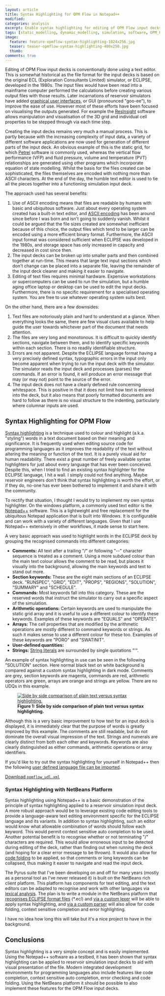 ```yaml
---
layout: article
title: Syntax Highlighting for OPM Flow in Notepad++
modified:
categories: analysis
excerpt: Enable syntax highlighting for editing of OPM Flow input decks in Notepad++.
tags: [static_modelling, dynamic_modelling, simulation, software, OPM_Flow, scripting]
image:
  feature: feature-opmflow-syntax-highlighting-1024x256.jpg
  teaser: teaser-opmflow-syntax-highlighting-400x250.jpg
  thumb:
comments: true
---
```


Editing of OPM Flow input decks is conventionally done using a text editor. This is somewhat historical as the file format for the input decks is based on the original ECL (Exploration Consultants Limited) simulator, or ECLIPSE, developed in the 1980s. The input files would have been read into a mainframe computer performed the calculations before creating various output files with those results. Later incarnations of reservoir simulators have added [graphical user interfaces](https://en.wikipedia.org/wiki/Graphical_user_interface), or GUI (pronounced "goo-ee"), to improve the ease of use. However most of these efforts have been focused on visualising the outputs generated. For example the [ResInsight](https://resinsight.org/) software allows manipulation and visualisation of the 3D grid and individual cell properties to be stepped through via each time step.

Creating the input decks remains very much a manual process. This is partly because with the increasing complexity of input data, a variety of different software applications are now used for generation of different parts of the input deck. An obvious example of this is the static grid, for which [Petrel](https://en.wikipedia.org/wiki/Petrel_(reservoir_software)) software is commonly used, whereas the vertical flow performance (VFP) and fluid pressure, volume and temperature (PVT) relationships are generated using other programs which incorporate equation of state modelling. Whilst the basis for the files created can be sophisticated, the files themselves are encoded with nothing more than ASCII characters. At the end of the day, the humble text editor is used to tie all the pieces together into a functioning simulation input deck.

The approach used has several benefits:

1. Use of ASCII encoding means that files are readable by humans with basic and ubiquitous software. Just about every operating system created has a built-in text editor, and [ASCII encoding](https://en.wikipedia.org/wiki/ASCII) has been around since before I was born and isn't going to suddenly vanish. Whilst it could be argued that the file sizes created are somewhat inefficient because of this choice, the output files which tend to be larger can be encoded using a more efficient binary format. Furthermore, the ASCII input format was considered sufficient when ECLIPSE was developed in the 1980s, and storage space has only increased in capacity and decreased in cost since then.
2. The input decks can be broken up into smaller parts and then combined together at run-time. This means that large text input sections which don't change can be placed into a separate file, leaving the remainder of the input deck cleaner and making it easier to navigate.
3. Editing of text files requires minimal hardware. Expensive workstations or supercomputers can be used to run the simulation, but a humble aging office laptop or desktop can be used to edit the input decks. Furthermore, there is no specific requirement for a specialised operating system. You are free to use whatever operating system suits best.

On the other hand, there are a few downsides:

1. Text files are notoriously plain and hard to understand at a glance. When everything looks the same, there are few visual clues available to help guide the user towards whichever part of the document that needs attention.
2. The files are very long and monotonous. It is difficult to quickly identify sections, navigate between them, and to identify specific keywords within each section. There is no readily identifiable structure.
3. Errors are not apparent. Despite the ECLIPSE language format having a very precisely defined syntax, typographic errors in the input only become apparent when trying to run the input deck with the simulator. The simulator reads the input deck and processes (parses) the commands. If an error is found, it will produce an error message that may (or may not) point to the source of the error.
4. The input deck does not have a clearly defined rule concerning whitespace. This is positive in that it does not limit how text is entered into the deck, but it also means that poorly formatted documents are hard to follow as there is no visual structure to the indenting, particularly where columnar inputs are used.

## Syntax Highlighting for OPM Flow

[Syntax highlighting](https://en.wikipedia.org/wiki/Syntax_highlighting) is a technique used to colour and highlight (a.k.a. "styling") words in a text document based on their meaning and significance. It is frequently used when editing source code for programming languages as it improves the readability of the text without altering the meaning or function of the text. It is a purely visual aid for human readability. There exist a great number of freely available syntax highlighters for just about every language that has ever been conceived. Despite this, when I tried to find an existing syntax highlighter for the ECLIPSE language, I hit a wall. I simply could not find anything. Maybe reservoir engineers don't think that syntax highlighting is worth the effort, or if they do, no-one has ever been bothered to implement it and share it with the community.

To rectify that situation, I thought I would try to implement my own syntax highlighter. On the windows platform, a commonly used text editor is the [Notepad++](https://notepad-plus-plus.org/) software. This is a lightweight and free replacement for the ubiquitous Notepad application that is built into Windows. It is configurable and can work with a variety of different languages. Given that I use Notepad++ extensively in other workflows, it made sense to start here.

A very basic approach was used to highlight words in the ECLIPSE deck by grouping the recognised commands into different categories:

 - **Comments:** All text after a trailing "/" or following "--" character sequence is treated as a comment. Using a more subdued colour than the main text colour allows the comment to be read, but places it visually into the background, allowing the main keywords and text to stand out more.
 - **Section keywords:** These are the eight main sections of an ECLIPSE deck. "RUNSPEC", "GRID", "EDIT", "PROPS", "REGIONS", "SOLUTION", "SUMMARY" and "SCHEDULE".
 - **Commands:** Most keywords fall into this category. These are the reserved words that instruct the simulator to carry out a specific aspect of the simulation.
 - **Arithmetic operations:** Certain keywords are used to manipulate the static grid array and it is useful to use a different colour to identify these keywords. Examples of these keywords are "EQUALS" and "OPERATE".
 - **Arrays:** The cell properties that are modified by the arithmetic operations are mostly different to command keywords or strings. As such it makes sense to use a different colour for these too. Examples of these keywords are "PORO" and "SWATINIT".
 - **User-defined quantities:**
 - **Strings:** [String literals](https://en.wikipedia.org/wiki/String_literal) are surrounded by single quotations "'".

An example of syntax highlighting in use can be seen in the following "SOLUTION" section. Here normal black text on white background is compared against a custom syntax highlighting in dark mode. Comments are grey, section keywords are magenta, commands are red, arithmetic operators are green, arrays are orange and strings are yellow. There are no UDQs in this example.

<figure>
	<a href="{{ site.url }}/images/Analysis/side-by-side-syntax-highlight-comparison.png" data-lightbox="image-1" data-title="Side by side comparison of plain text versus syntax highlighting.">
		<img src="{{ site.url }}/images/Analysis/side-by-side-syntax-highlight-comparison.png" alt="Side by side comparison of plain text versus syntax highlighting."/>
	</a>
	<figcaption><strong>Figure 1: Side by side comparison of plain text versus syntax highlighting.</strong></figcaption>
</figure>

Although this is a very basic improvement to how text for an input deck is displayed, it is immediately clear that the purpose of words is greatly improved by this example. The comments are still readable, but do not dominate the overall visual impression of the text. Strings and numerals are clearly distinct from both each other and keywords. Keywords are also clearly distinguished as either commands, arithmetic operations or array identifiers.

If you'd like to try out the syntax highlighting for yourself in Notepad++ then the following [user defined language file can be imported](https://npp-user-manual.org/docs/user-defined-language-system/#import-a-udl).

<a href="{{ site.url }}/downloads/__init__.py" class="btn-inverse">Download `opmflow_udl.xml`</a>

### Syntax Highlighting with NetBeans Platform

Syntax highlighting using Notepad++ is a basic demonstration of the principle of syntax highlighting applied to a reservoir simulation input deck. A more robust approach would be to leverage existing code editing tools to provide a language-aware text editing environment specific for the ECLIPSE language and its variants. In addition to syntax highlighting, such an editor would know what allowable combination of words should follow each keyword. This would permit context sensitive auto completion to be used. Another potential benefit is to recognise whether or not terminating "/" characters are required. This would allow erroneous input to be detected during editing of the deck, rather than finding out when running the deck (and hoping for a clear error message to be thrown). It would also allow for [code folding](https://en.wikipedia.org/wiki/Code_folding) to be applied, so that comments or long keywords can be collapsed, thus making it easier to navigate and read the input deck.

The Pyrus suite that I've been developing on and off for many years (mostly as a personal tool as I've never released it) is built on the NetBeans rich client platform. This platform has components for text editing, and the text editors can be adapted to recognise and work with other languages via [lexical analysis](https://en.wikipedia.org/wiki/Lexical_analysis#Lexer_generator). The plan is to write a module in the NetBeans platform that [recognises ECLIPSE format files](https://netbeans.apache.org/tutorial/main/tutorials/nbm-filetype/) (\*.ecl) and [via a custom lexer](https://netbeans.apache.org/tutorial/main/tutorials/nbm-javacc-lexer/) will be able to apply syntax highlighting, and [via a custom parser](https://netbeans.apache.org/tutorial/main/tutorials/nbm-javacc-parser/) will also allow for code folding, context sensitive completion and error highlighting.

I have no idea how long this will take but it's a nice project to have in the background.

## Conclusions

Syntax highlighting is a very simple concept and is easily implemented. Using the Notepad++ software as a testbed, it has been shown that syntax highlighting can be applied to reservoir simulation input decks to aid with visual presentation of the file. Modern integrated development environments for programming languages also include features like code completion, context sensitive auto completion, error checking and code folding. Using the NetBeans platform it should be possible to also implement these features for the OPM Flow input decks.